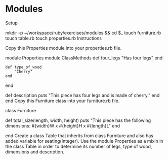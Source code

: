 # Modules

Setup

mkdir -p ~/workspace/ruby/exercises/modules && cd $_
touch furniture.rb
touch table.rb
touch properties.rb
Instructions

Copy this Properties module into your properties.rb file.

module Properties
  module ClassMethods
    def four_legs
      "Has four legs"
    end

    def type_of_wood
        "Cherry"
    end
  end

  def description
    puts "This piece has four legs and is made of cherry."
  end
end
Copy this Furniture class into your furniture.rb file.

class Furniture

  def total_size(length, width, height)
    puts "This piece has the following dimensions: #{width}W x #{height}H x #{length}L"
  end

end
Create a class Table that inherits from class Furniture and also has added variable for seating(Integer). Use the module Properties as a mixin in the class Table in order to determine its number of legs, type of wood, dimensions and description.
